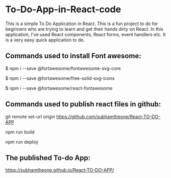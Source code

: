 # To-Do-App-in-React-code

This is a simple To Do Application in React. This is a fun project to do for beginners who are trying to learn and get their hands dirty on React. In this application, I've used React components, React forms, event handlers etc. It is a very easy quick application to do.

## Commands used to install Font awesome:

$ npm i --save @fortawesome/fontawesome-svg-core

$ npm i --save @fortawesome/free-solid-svg-icons

$ npm i --save @fortawesome/react-fontawesome

## Commands used to publish react files in github:

git remote set-url origin https://github.com/subhamtheone/React-TO-DO-APP

npm run build

npm run deploy

## The published To-do App:
https://subhamtheone.github.io/React-TO-DO-APP/

